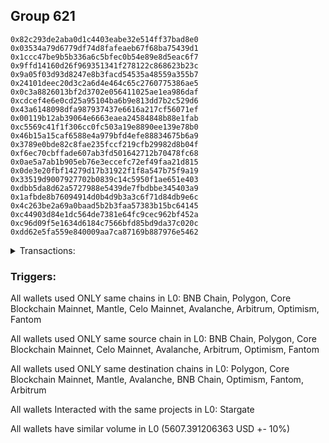 ## Group 621

```0xcdbc561dc91442c1b4e596b60b0a6ef1c764a516
0x82c293de2aba0d1c4403eabe32e514ff37bad8e0
0x03534a79d6779df74d8fafeaeb67f68ba75439d1
0x1ccc47be9b5b336a6c5bfec0b54e89e8d5eac6f7
0x9ffd14160d26f969351341f278122c868623b23c
0x9a05f03d93d8247e8b3facd54535a48559a355b7
0x24101deec20d3c2a6d4e464c65c2760775386ae5
0x0c3a8826013bf2d3702e056411025ae1ea986daf
0xcdcef4e6e0cd25a95104ba6b9e813dd7b2c529d6
0x43a6148098dfa987937437e6616a217cf56071ef
0x00119b12ab39064e6663eaea24584848b88e1fab
0xc5569c41f1f306cc0fc503a19e8890ee139e78b0
0x46b15a15caf6588e4a979bfd4efe88834675b6a9
0x3789e0bde82c8fae235fccf219cfb29982d8b04f
0xf6ec70cbffade607ab3fd501642712b70478fc68
0x0ae5a7ab1b905eb76e3eccefc72ef49faa21d815
0x0de3e20fbf14279d17b31922f1f8a547b75f9a19
0x33519d9007927702b0839c14c5950f1ae651e403
0xdbb5da8d62a5727988e5439de7fbdbbe345403a9
0x1afbde8b76094914d0b4d9b3a3c6f71d84db9e6c
0x4c263be2a69a0baad5b2b3faa57383b15bc64145
0xc44903d84e1dc564de7381e64fc9cec962bf452a
0xc96d09f5e1634d6184c7566bfd85bd9da37c020c
0xdd62e5fa559e840009aa7ca87169b887976e5462
```
<details>
<summary>Transactions:</summary>

Hashes: 

Wallet: 0xcdbc561dc91442c1b4e596b60b0a6ef1c764a516

       Hash: 0xfe5d6577a61bb9c3f5687c2efa0c291c59daa202a2dd9f8272025d986ca614fe
         - source chain: BNB Chain
         - destination chain: Polygon
         - contract: 0xf0295a8cad5f287cc52b6f5994fe4aa6fb6e8d4b
       Hash: 0x35e0d2e89ecd3beea7e85bbf39213852bf75a54593a57f67d717245eb4446b6f
         - source chain: BNB Chain
         - destination chain: Core Blockchain Mainnet
         - contract: 0x3668c325501322ceb5a624e95b9e16a019cdebe8
       Hash: 0x637f11357ade9635c01fc062bc7957100ba589bf3408797ef9bcaa3c1a9c2819
         - source chain: Polygon
         - destination chain: Core Blockchain Mainnet
         - contract: 0xffdf4fe05899c4bdb1676e958fa9f21c19ecb9d5
       Hash: 0x9f1992396942e56a7cb298cf61ccc22e9490fdac6aa37f3179072e88f1b6639f
         - source chain: Core Blockchain Mainnet
         - destination chain: Polygon
         - contract: 0x3701c5897710f16f1f75c6eae258bf11ee189a5d
       Hash: 0xd69b09a286c667e86d9e0fd4d54b384ac8b4352002e8623f28241a68bd8766ce
         - source chain: Polygon
         - destination chain: Mantle
         - contract: 0xffdf4fe05899c4bdb1676e958fa9f21c19ecb9d5
       Hash: 0x2ad80c62e3b7ee334b8efb4a26e555a4bb519a8432bc0697341171e312c6711f
         - source chain: Celo Mainnet
         - destination chain: Polygon
         - contract: 0xe47b0a5f2444f9b360bd18b744b8d511cfbf98c6
       Hash: 0x8203cf86525e1cd047f99dc4a78d86fe1645394a9b23a35643ffcad3948705c0
         - source chain: BNB Chain
         - destination chain: Avalanche
         - project: Stargate
         - contract: 0xb0d502e938ed5f4df2e681fe6e419ff29631d62b
       Hash: 0x924f9173665976baf2fe3be5eea25d75e0840e76035489f026151dcd142f77fd
         - source chain: Avalanche
         - destination chain: BNB Chain
         - project: Stargate
         - contract: 0x2f6f07cdcf3588944bf4c42ac74ff24bf56e7590
       Hash: 0xfdde96482790c3e3ec773dedd557c4693f70ecea27685bf67ddc8d825a04d44b
         - source chain: Arbitrum
         - destination chain: Optimism
         - project: Stargate
         - contract: 0x6694340fc020c5e6b96567843da2df01b2ce1eb6
       Hash: 0xd099e5a2eaa7ce0d6ac7c785ad53dd2234aae02832d9f1e18be661e2303b10da
         - source chain: Optimism
         - destination chain: Fantom
         - project: Stargate
         - contract: 0x296f55f8fb28e498b858d0bcda06d955b2cb3f97
       Hash: 0x106846cd8f367dfa6e6b1b474fce19dec4b6978c7eccddef5a8a2ea73c7a0a71
         - source chain: Fantom
         - destination chain: Arbitrum
         - project: Stargate
         - contract: 0x2f6f07cdcf3588944bf4c42ac74ff24bf56e7590
       Hash: 0x117d7655a54b28a1447cab0bfc2edf12bcddca6c022bf15eea29bb64c5b6ad3f
         - source chain: Arbitrum
         - destination chain: Optimism
         - project: Stargate
         - contract: 0x352d8275aae3e0c2404d9f68f6cee084b5beb3dd
         - value USD: 5607.391206363
Wallet: 0x82c293de2aba0d1c4403eabe32e514ff37bad8e0

       Hash:0xe9f5122f4d7d6169944c67d04ca4c2d12ffc579e4955d9a23fc81ba779865b78
         - source chain: BNB Chain
         - destination chain: Polygon
         - contract: 0xf0295a8cad5f287cc52b6f5994fe4aa6fb6e8d4b
       Hash:0xdf1e0993f32a1daabfa8fe17715bf6d1dd79313ea63f3496b843871b5bb79d35
         - source chain: BNB Chain
         - destination chain: Core Blockchain Mainnet
         - contract: 0x3668c325501322ceb5a624e95b9e16a019cdebe8
       Hash:0xae6cc022984681e5fce6a1bef21a9eccf8a8000dba2ca7e68dce20eba2301c6e
         - source chain: Polygon
         - destination chain: Core Blockchain Mainnet
         - contract: 0xffdf4fe05899c4bdb1676e958fa9f21c19ecb9d5
       Hash:0xcc35d12fb230e40b8bf30bb99314221a42b57bdfd379b171cc3c7c7b3e33d79c
         - source chain: Core Blockchain Mainnet
         - destination chain: Polygon
         - contract: 0x3701c5897710f16f1f75c6eae258bf11ee189a5d
       Hash:0xc9470f128d7712e448e289b28fde9d9e57fb691897d4229159f6f066de21c9ef
         - source chain: Polygon
         - destination chain: Mantle
         - contract: 0xffdf4fe05899c4bdb1676e958fa9f21c19ecb9d5
       Hash:0x5916bd60212f1017e4388207786b83cac0149ca13bf24531ab5aaecab3322eed
         - source chain: Celo Mainnet
         - destination chain: Polygon
         - contract: 0xe47b0a5f2444f9b360bd18b744b8d511cfbf98c6
       Hash:0x8fb78e3a84b3999f7e5c24f61810ce39eeb6b99b1ebd3ab4fccd8b14fc4e2e31
         - source chain: BNB Chain
         - destination chain: Avalanche
         - project: Stargate
         - contract: 0xb0d502e938ed5f4df2e681fe6e419ff29631d62b
       Hash:0xaeb3af2379f25b1b7eb27bd17e6a40b9fa2ae5f77d30dd1a9790363afc9d952d
         - source chain: Avalanche
         - destination chain: BNB Chain
         - project: Stargate
         - contract: 0x2f6f07cdcf3588944bf4c42ac74ff24bf56e7590
       Hash:0x13dea279077c33b6f7a8e19291bb07a21b6d09a37f234cad2f01c7e624871087
         - source chain: Arbitrum
         - destination chain: Optimism
         - project: Stargate
         - contract: 0x6694340fc020c5e6b96567843da2df01b2ce1eb6
       Hash:0x68f9a684b8bfb55d72da68e7d9b1cf463c9c62f64cb99163db23b5bf8b21844d
         - source chain: Optimism
         - destination chain: Fantom
         - project: Stargate
         - contract: 0x296f55f8fb28e498b858d0bcda06d955b2cb3f97
       Hash:0x7bb1c52aad04db65d3c5d6ba1bb7fec2fe37eab807e39742b8e8251df05c8e58
         - source chain: Fantom
         - destination chain: Arbitrum
         - project: Stargate
         - contract: 0x2f6f07cdcf3588944bf4c42ac74ff24bf56e7590
       Hash:0x794549259650b0af65d21b2a5f73c713164f0fff008e7dd1064cfb6f76ca5e6d
         - source chain: Arbitrum
         - destination chain: Optimism
         - project: Stargate
         - contract: 0x352d8275aae3e0c2404d9f68f6cee084b5beb3dd
         - value USD: 5601.633237787
Wallet: 0x03534a79d6779df74d8fafeaeb67f68ba75439d1

       Hash:0x399841ecd3f44a280ae0d075e7d582577b819de760485c605f639be41208a162
         - source chain: BNB Chain
         - destination chain: Polygon
         - contract: 0xf0295a8cad5f287cc52b6f5994fe4aa6fb6e8d4b
       Hash:0x452b96cf9a0b91ffb5b8630895b69c1e8078118de6cb0ce40202c4856347f12b
         - source chain: BNB Chain
         - destination chain: Core Blockchain Mainnet
         - contract: 0x3668c325501322ceb5a624e95b9e16a019cdebe8
       Hash:0x0da00836cd7216728ba80cbd78cf5c196ac92b664dbf98b33e3ded915deab685
         - source chain: Polygon
         - destination chain: Core Blockchain Mainnet
         - contract: 0xffdf4fe05899c4bdb1676e958fa9f21c19ecb9d5
       Hash:0x51bb4cd34ba4ff152d3ae1b26bcf0820a5add2045694dd088a6f587f79c27e27
         - source chain: Core Blockchain Mainnet
         - destination chain: Polygon
         - contract: 0x3701c5897710f16f1f75c6eae258bf11ee189a5d
       Hash:0xa93c7854bf5e73a0681ee576ded834d188d1c5261f2a88f5d8dddeb03de33297
         - source chain: Polygon
         - destination chain: Mantle
         - contract: 0xffdf4fe05899c4bdb1676e958fa9f21c19ecb9d5
       Hash:0x5d3c85d67a1469aa99e18f49d80412fcb4d65e19527c5341bb2978010ed344b4
         - source chain: Celo Mainnet
         - destination chain: Polygon
         - contract: 0xe47b0a5f2444f9b360bd18b744b8d511cfbf98c6
       Hash:0x2a3eadf64b437520f43cde07a74f2098286c400ed0230a5c1bb356972131c1a6
         - source chain: BNB Chain
         - destination chain: Avalanche
         - project: Stargate
         - contract: 0xb0d502e938ed5f4df2e681fe6e419ff29631d62b
       Hash:0xfb17c397943d10acab8e99fac1b72b58e44c68ae182124889b9d30fbd4159b38
         - source chain: Avalanche
         - destination chain: BNB Chain
         - project: Stargate
         - contract: 0x2f6f07cdcf3588944bf4c42ac74ff24bf56e7590
       Hash:0xf86d2416a89b7aefab2582e17ed31b7d74946a1e5373c94c5089b3b1c66b9799
         - source chain: Arbitrum
         - destination chain: Optimism
         - project: Stargate
         - contract: 0x6694340fc020c5e6b96567843da2df01b2ce1eb6
       Hash:0xdbbe12e5c08462ecaee55d88ed28e7cdbcbe0c9ffac86f33ea6e4f7004fe7c5b
         - source chain: Optimism
         - destination chain: Fantom
         - project: Stargate
         - contract: 0x296f55f8fb28e498b858d0bcda06d955b2cb3f97
       Hash:0xdf4c20e0cbf6011e9abf2dec523054798b0f66e08cc6a89b436eab10243bbfaa
         - source chain: Fantom
         - destination chain: Arbitrum
         - project: Stargate
         - contract: 0x2f6f07cdcf3588944bf4c42ac74ff24bf56e7590
       Hash:0xf26e76bce2c819a7e4333c3fe175e57314ef6796fb49e7fa853f96842a446df9
         - source chain: Optimism
         - destination chain: Arbitrum
         - project: Stargate
         - contract: 0x701a95707a0290ac8b90b3719e8ee5b210360883
         - value USD: 5558.419913011
Wallet: 0x1ccc47be9b5b336a6c5bfec0b54e89e8d5eac6f7

       Hash:0x8f7ecaddbcd99b79b6224f9146f81433b73b81698d69f24ef57a9b1b1c006817
         - source chain: BNB Chain
         - destination chain: Polygon
         - contract: 0xf0295a8cad5f287cc52b6f5994fe4aa6fb6e8d4b
       Hash:0xdc9200f8ad8d6324f0d63ddfa8e22246fabe6aa71a1b24a2950558e1df79d09b
         - source chain: BNB Chain
         - destination chain: Core Blockchain Mainnet
         - contract: 0x3668c325501322ceb5a624e95b9e16a019cdebe8
       Hash:0xb6ff1dd9ea7189908fee4aba84fa9ff44eaf13d2c3796197a8627a6734d88e2e
         - source chain: Polygon
         - destination chain: Core Blockchain Mainnet
         - contract: 0xffdf4fe05899c4bdb1676e958fa9f21c19ecb9d5
       Hash:0x89e481b73d82d03f6acfd366dc3a2c527ea3e56243fcd623ed183398948021c2
         - source chain: Core Blockchain Mainnet
         - destination chain: Polygon
         - contract: 0x3701c5897710f16f1f75c6eae258bf11ee189a5d
       Hash:0x9c9640ef49c54b59e956c8c412a40e1998ae018e8134217e7ff6857ee8b58db7
         - source chain: Polygon
         - destination chain: Mantle
         - contract: 0xffdf4fe05899c4bdb1676e958fa9f21c19ecb9d5
       Hash:0x23cda5ce493ee350131e597ecab238d871de95381b678e0fcc4bf136419f5055
         - source chain: Celo Mainnet
         - destination chain: Polygon
         - contract: 0xe47b0a5f2444f9b360bd18b744b8d511cfbf98c6
       Hash:0xa61b71ded1defb1d52adf8d1378068a016eb0df01a0c01c32968f1f25a9c3d59
         - source chain: BNB Chain
         - destination chain: Avalanche
         - project: Stargate
         - contract: 0xb0d502e938ed5f4df2e681fe6e419ff29631d62b
       Hash:0xa45f16e5760e521fd82ef91f95b71eb54a46588328d352f754f8356f1d63a410
         - source chain: Avalanche
         - destination chain: BNB Chain
         - project: Stargate
         - contract: 0x2f6f07cdcf3588944bf4c42ac74ff24bf56e7590
       Hash:0x6e6a5b89e503d1e9aaec6b082d0203f7b7140860ce1d3267dc51501ce09a271b
         - source chain: Arbitrum
         - destination chain: Optimism
         - project: Stargate
         - contract: 0x6694340fc020c5e6b96567843da2df01b2ce1eb6
       Hash:0xdcb42fcd898ce38487f671ffbd04d46d5900afbc7e1024de6c64b038900d3981
         - source chain: Optimism
         - destination chain: Fantom
         - project: Stargate
         - contract: 0x296f55f8fb28e498b858d0bcda06d955b2cb3f97
       Hash:0xbe6fb27d0bfbde337e0e9ee7a088f62f421a718f2ee283cdfb0b3d51085d911f
         - source chain: Fantom
         - destination chain: Arbitrum
         - project: Stargate
         - contract: 0x2f6f07cdcf3588944bf4c42ac74ff24bf56e7590
       Hash:0x552e663f98a5c3054b6f1ccb1a5616218f1f23879e7352c4858a5be1bc3aeff6
         - source chain: Arbitrum
         - destination chain: Optimism
         - project: Stargate
         - contract: 0x352d8275aae3e0c2404d9f68f6cee084b5beb3dd
         - value USD: 5494.984057253
Wallet: 0x9ffd14160d26f969351341f278122c868623b23c

       Hash:0x3b7089cddfd0920abdd2ea22ec2025066aad5595d2452d555b8a1ca114a415d7
         - source chain: BNB Chain
         - destination chain: Polygon
         - contract: 0xf0295a8cad5f287cc52b6f5994fe4aa6fb6e8d4b
       Hash:0x9283f7428b2c3fce7ece4d7e8889dd07c8df8b5cfcbb4b81f48ce72a1d19dc59
         - source chain: BNB Chain
         - destination chain: Core Blockchain Mainnet
         - contract: 0x3668c325501322ceb5a624e95b9e16a019cdebe8
       Hash:0x530dc7638bd842ee66a758266e5821126be2216904baf7e68a4fa4434493a946
         - source chain: Polygon
         - destination chain: Core Blockchain Mainnet
         - contract: 0xffdf4fe05899c4bdb1676e958fa9f21c19ecb9d5
       Hash:0x1dbf0168a0967f0f83c36f0d5384a4c061eb11d426f53b32b8d909e81ff612ed
         - source chain: Core Blockchain Mainnet
         - destination chain: Polygon
         - contract: 0x3701c5897710f16f1f75c6eae258bf11ee189a5d
       Hash:0x0f7191d99d8f7488cedd58bde3a1a20d976bd080b1a540e2919e5d8fce28bb7e
         - source chain: Polygon
         - destination chain: Mantle
         - contract: 0xffdf4fe05899c4bdb1676e958fa9f21c19ecb9d5
       Hash:0x76e511560f0ffe14a1830bf7c6e57ef7d5080c8ba04a1d788142b12f594cc15c
         - source chain: Celo Mainnet
         - destination chain: Polygon
         - contract: 0xe47b0a5f2444f9b360bd18b744b8d511cfbf98c6
       Hash:0xcaa96a6fff3db74a30684fd844f4ecb91d3749437d0fde241af583a5ab0ccfae
         - source chain: BNB Chain
         - destination chain: Avalanche
         - project: Stargate
         - contract: 0xb0d502e938ed5f4df2e681fe6e419ff29631d62b
       Hash:0xba759da61be06d989f926ade03b9a9b375191cc0663a17136661310d4d3b8cce
         - source chain: Avalanche
         - destination chain: BNB Chain
         - project: Stargate
         - contract: 0x2f6f07cdcf3588944bf4c42ac74ff24bf56e7590
       Hash:0x1cbb7975a2152ad5f7438efe8f0ae6a0fa2b7e66d3b2dd2d7151292afdbf64e2
         - source chain: Arbitrum
         - destination chain: Optimism
         - project: Stargate
         - contract: 0x6694340fc020c5e6b96567843da2df01b2ce1eb6
       Hash:0x943a773f1ac11b92bd80edebcc7907d53ce5faf1d446a096d575767f1f3457f6
         - source chain: Optimism
         - destination chain: Fantom
         - project: Stargate
         - contract: 0x296f55f8fb28e498b858d0bcda06d955b2cb3f97
       Hash:0xcc44d77438c64594684e1f1727d60171c2a4f400794a40a55040e25b5bb1f661
         - source chain: Fantom
         - destination chain: Arbitrum
         - project: Stargate
         - contract: 0x2f6f07cdcf3588944bf4c42ac74ff24bf56e7590
       Hash:0x1c3f23e03df46396d5184647ab1ca28ca7a3c4aba7ce67f284702060fc00ff61
         - source chain: Arbitrum
         - destination chain: Optimism
         - project: Stargate
         - contract: 0x352d8275aae3e0c2404d9f68f6cee084b5beb3dd
         - value USD: 5500.7351175
Wallet: 0x9a05f03d93d8247e8b3facd54535a48559a355b7

       Hash:0xc9b20f00765abda82f30e0c4d05739d0093485f2bea0af7aa495543e9fef30c7
         - source chain: BNB Chain
         - destination chain: Polygon
         - contract: 0xf0295a8cad5f287cc52b6f5994fe4aa6fb6e8d4b
       Hash:0x9b0d08cc2e8c6f86b88dbbcb3e8cf776eeb43b4c825632da3d79e3c7bd01878e
         - source chain: BNB Chain
         - destination chain: Core Blockchain Mainnet
         - contract: 0x3668c325501322ceb5a624e95b9e16a019cdebe8
       Hash:0x04c2da183812de31807ee6fb5a54cfe8db1c12a62dc0d2ca5e68bfc26339d442
         - source chain: Polygon
         - destination chain: Core Blockchain Mainnet
         - contract: 0xffdf4fe05899c4bdb1676e958fa9f21c19ecb9d5
       Hash:0xa6a9331c7f95934f2dbd983a486c0529254668a6ace52cf78769b5c0c9b8ccaf
         - source chain: Core Blockchain Mainnet
         - destination chain: Polygon
         - contract: 0x3701c5897710f16f1f75c6eae258bf11ee189a5d
       Hash:0xf05deaffbb9edbd6f4d55b6f5e3e843a1cd73582e39b5d566234eef83f1d16c0
         - source chain: Polygon
         - destination chain: Mantle
         - contract: 0xffdf4fe05899c4bdb1676e958fa9f21c19ecb9d5
       Hash:0x8dc0b7887ad9d8402607809dea56066f2b6b6e38ff811e6ba017acd090fe305b
         - source chain: Celo Mainnet
         - destination chain: Polygon
         - contract: 0xe47b0a5f2444f9b360bd18b744b8d511cfbf98c6
       Hash:0xb4e25ab65988bc9e9ccb5d2e8dd60bbe21660e264edac017aec2f25939b2a7cb
         - source chain: BNB Chain
         - destination chain: Avalanche
         - project: Stargate
         - contract: 0xb0d502e938ed5f4df2e681fe6e419ff29631d62b
       Hash:0xd8e674cd4db97dea9c53867392cc6e209d4387118ed6bb1d629b19c9268e9a51
         - source chain: Avalanche
         - destination chain: BNB Chain
         - project: Stargate
         - contract: 0x2f6f07cdcf3588944bf4c42ac74ff24bf56e7590
       Hash:0x472511bcf0aa8f57ded9cd926c8bbbbbbe69c50b63e045cef1c81d0a00688390
         - source chain: Arbitrum
         - destination chain: Optimism
         - project: Stargate
         - contract: 0x6694340fc020c5e6b96567843da2df01b2ce1eb6
       Hash:0x806bf6bf2b15b469d39664d90db9fbd3f6c03d11d9dc3c97465c2ebfa4584afb
         - source chain: Optimism
         - destination chain: Fantom
         - project: Stargate
         - contract: 0x296f55f8fb28e498b858d0bcda06d955b2cb3f97
       Hash:0xed4866c6fcf994014c97f7c5d75265e981e0734463f7e917b11ee1abbac9d7c5
         - source chain: Fantom
         - destination chain: Arbitrum
         - project: Stargate
         - contract: 0x2f6f07cdcf3588944bf4c42ac74ff24bf56e7590
       Hash:0xe3d5c3b1ccf6d5b87c2f66ec7a1b4617145aeb9943a9c863548bdb3b64d852d6
         - source chain: Optimism
         - destination chain: Arbitrum
         - project: Stargate
         - contract: 0x701a95707a0290ac8b90b3719e8ee5b210360883
         - value USD: 5451.715495767
Wallet: 0x24101deec20d3c2a6d4e464c65c2760775386ae5

       Hash:0x092fa943bf234f967a0b8552e651a79d8eb89a7edeb08456bf6ecca08de116fc
         - source chain: BNB Chain
         - destination chain: Polygon
         - contract: 0xf0295a8cad5f287cc52b6f5994fe4aa6fb6e8d4b
       Hash:0x72dce4be3ae2d58c750d43ae17c387472296a31b6925f1d17468c5b56835012f
         - source chain: BNB Chain
         - destination chain: Core Blockchain Mainnet
         - contract: 0x3668c325501322ceb5a624e95b9e16a019cdebe8
       Hash:0xce3be7fbec9c94c33b77b255cb7223e73ab04edbd42abb9f8a45b0b15df89a87
         - source chain: Polygon
         - destination chain: Core Blockchain Mainnet
         - contract: 0xffdf4fe05899c4bdb1676e958fa9f21c19ecb9d5
       Hash:0x9040d21203198febb5cf39dd4885b777df8c1a75bec208347d08ebcabd10911f
         - source chain: Core Blockchain Mainnet
         - destination chain: Polygon
         - contract: 0x3701c5897710f16f1f75c6eae258bf11ee189a5d
       Hash:0x07dbe711c10448d5240328c1e80fb4855036f021788e8c6df8ae8fe5311ba19f
         - source chain: Polygon
         - destination chain: Mantle
         - contract: 0xffdf4fe05899c4bdb1676e958fa9f21c19ecb9d5
       Hash:0xc57c86ca92bec3b0fbff023f583de273c29e2cfe5363740ab926b0c5cfa4b0db
         - source chain: Celo Mainnet
         - destination chain: Polygon
         - contract: 0xe47b0a5f2444f9b360bd18b744b8d511cfbf98c6
       Hash:0x1c28589a5b85324308d8c7b2d7d539b45293ce2fb5d71d123d82cdc9ffa2c305
         - source chain: BNB Chain
         - destination chain: Avalanche
         - project: Stargate
         - contract: 0xb0d502e938ed5f4df2e681fe6e419ff29631d62b
       Hash:0x986a5d2275ffe701942ef313fc759c10a52adeb787912c8001a052dba28199a4
         - source chain: Avalanche
         - destination chain: BNB Chain
         - project: Stargate
         - contract: 0x2f6f07cdcf3588944bf4c42ac74ff24bf56e7590
       Hash:0xaeb5e0810cb2999d78e8315bb9480233c0ef038b1f854f054e1342b27b0c8fca
         - source chain: Arbitrum
         - destination chain: Optimism
         - project: Stargate
         - contract: 0x6694340fc020c5e6b96567843da2df01b2ce1eb6
       Hash:0xdc1f1d84b49995fad21c619a35c8035342858fa3d4cf63d92cc4bc0859ce49e4
         - source chain: Optimism
         - destination chain: Fantom
         - project: Stargate
         - contract: 0x296f55f8fb28e498b858d0bcda06d955b2cb3f97
       Hash:0x45301f76fa947a10a12c8a54f17b651436704c0ee95fa1310b8e904facf7ed8b
         - source chain: Fantom
         - destination chain: Arbitrum
         - project: Stargate
         - contract: 0x2f6f07cdcf3588944bf4c42ac74ff24bf56e7590
       Hash:0xba3e3742996c007a24eb88fb185d42c51512f48b758ef6b84004137ca77abfea
         - source chain: Optimism
         - destination chain: Arbitrum
         - project: Stargate
         - contract: 0x701a95707a0290ac8b90b3719e8ee5b210360883
         - value USD: 5447.538328018
Wallet: 0x0c3a8826013bf2d3702e056411025ae1ea986daf

       Hash:0x9bb44f920259f012bc1be00672268668d7a7e8d686679c218e02cabbcd27df1d
         - source chain: BNB Chain
         - destination chain: Polygon
         - contract: 0xf0295a8cad5f287cc52b6f5994fe4aa6fb6e8d4b
       Hash:0x2746002c3cf54589055c9369ded4260bfebda40850a87c68d248748250099097
         - source chain: BNB Chain
         - destination chain: Core Blockchain Mainnet
         - contract: 0x3668c325501322ceb5a624e95b9e16a019cdebe8
       Hash:0x2f560d0836c9a194e66c57c67dd026d05c109aca9852408c2430db51bad2a396
         - source chain: Polygon
         - destination chain: Core Blockchain Mainnet
         - contract: 0xffdf4fe05899c4bdb1676e958fa9f21c19ecb9d5
       Hash:0xeb0aeb705f1c030a905f5c1e2550803fd7aa63b3f24bd3be980f1ac1d13e1e9b
         - source chain: Core Blockchain Mainnet
         - destination chain: Polygon
         - contract: 0x3701c5897710f16f1f75c6eae258bf11ee189a5d
       Hash:0x16f3745b7c7fbf64ba9a9b99bc6b0cf2ac0b51c643fe319d28ed92e8d0934daa
         - source chain: Polygon
         - destination chain: Mantle
         - contract: 0xffdf4fe05899c4bdb1676e958fa9f21c19ecb9d5
       Hash:0xe692c9ae6f62901a7df130f1d12f182487256869603e1072b396c408e8dbf5a0
         - source chain: Celo Mainnet
         - destination chain: Polygon
         - contract: 0xe47b0a5f2444f9b360bd18b744b8d511cfbf98c6
       Hash:0xea552e32aa5c10314c48d6ad63302df62f9c228086b4b71aedbf46876c47ac5e
         - source chain: BNB Chain
         - destination chain: Avalanche
         - project: Stargate
         - contract: 0xb0d502e938ed5f4df2e681fe6e419ff29631d62b
       Hash:0x3266097ec0bf64888d418ac231ef711027230b46be01c88d033968b541e07e9d
         - source chain: Avalanche
         - destination chain: BNB Chain
         - project: Stargate
         - contract: 0x2f6f07cdcf3588944bf4c42ac74ff24bf56e7590
       Hash:0x38e9422e245a52dac9f0feee204d277a2f3af797b84681cabec956b0382dd0e1
         - source chain: Arbitrum
         - destination chain: Optimism
         - project: Stargate
         - contract: 0x6694340fc020c5e6b96567843da2df01b2ce1eb6
       Hash:0xf8a925ac67796cac516c93a801794333213f0a4aefa6679d59cd0b3124d28ad2
         - source chain: Optimism
         - destination chain: Fantom
         - project: Stargate
         - contract: 0x296f55f8fb28e498b858d0bcda06d955b2cb3f97
       Hash:0xe0821d55cf373b3d1257dc7103ace9be17db45fc711fdd3094d0e9de45c0a184
         - source chain: Fantom
         - destination chain: Arbitrum
         - project: Stargate
         - contract: 0x2f6f07cdcf3588944bf4c42ac74ff24bf56e7590
       Hash:0x864d10c7d79ac81a0a282a8784117a2152f2c47d2a6e969482dfff8629b7c6bc
         - source chain: Optimism
         - destination chain: Arbitrum
         - project: Stargate
         - contract: 0x701a95707a0290ac8b90b3719e8ee5b210360883
         - value USD: 5453.292096253
Wallet: 0xcdcef4e6e0cd25a95104ba6b9e813dd7b2c529d6

       Hash:0x6ad9fd006e84e15345df616280eea8e159bbabb82beb49f112624bf2649c01f5
         - source chain: BNB Chain
         - destination chain: Polygon
         - contract: 0xf0295a8cad5f287cc52b6f5994fe4aa6fb6e8d4b
       Hash:0xf39e45f5e872138ba43415dd529d8f62ea3523db37e2a72b68d285502d0c4eda
         - source chain: BNB Chain
         - destination chain: Core Blockchain Mainnet
         - contract: 0x3668c325501322ceb5a624e95b9e16a019cdebe8
       Hash:0x3dfcf495c70dfcae496852dd22acdd609f0c317e5758a84c176a4e905cec5ffa
         - source chain: Polygon
         - destination chain: Core Blockchain Mainnet
         - contract: 0xffdf4fe05899c4bdb1676e958fa9f21c19ecb9d5
       Hash:0xcd1af281f4a36414b980e772870084e9c730221c36a5186b89386677c2c6d571
         - source chain: Core Blockchain Mainnet
         - destination chain: Polygon
         - contract: 0x3701c5897710f16f1f75c6eae258bf11ee189a5d
       Hash:0xf30b81b6ef306aaba4af8787e3d553a97bb1fc2a751e57b90a51e399b01d6e7b
         - source chain: Polygon
         - destination chain: Mantle
         - contract: 0xffdf4fe05899c4bdb1676e958fa9f21c19ecb9d5
       Hash:0xc67f74d6f262424cc81706ad3aefe1f82563a4848e972667ef316e7cf9b61a98
         - source chain: Celo Mainnet
         - destination chain: Polygon
         - contract: 0xe47b0a5f2444f9b360bd18b744b8d511cfbf98c6
       Hash:0xcf68f23e5fac6190119128fb4eb78f75b09db00765fcd8e68f685908f65af877
         - source chain: BNB Chain
         - destination chain: Avalanche
         - project: Stargate
         - contract: 0xb0d502e938ed5f4df2e681fe6e419ff29631d62b
       Hash:0xf394e82afb03d8623dd2a95f66845e1d83f2c89209183f885f964809f4557288
         - source chain: Avalanche
         - destination chain: BNB Chain
         - project: Stargate
         - contract: 0x2f6f07cdcf3588944bf4c42ac74ff24bf56e7590
       Hash:0x29260a543355405534cbe29360d507f76862f6cb510c88eef3fb4d9abbac8306
         - source chain: Arbitrum
         - destination chain: Optimism
         - project: Stargate
         - contract: 0x6694340fc020c5e6b96567843da2df01b2ce1eb6
       Hash:0xef0802cb1b15779287dba5e4ad913ea75eb053d10e0e0eab3759d1e3a12df966
         - source chain: Optimism
         - destination chain: Fantom
         - project: Stargate
         - contract: 0x296f55f8fb28e498b858d0bcda06d955b2cb3f97
       Hash:0x55db7f26b00beaa2fce61759ee60ed2433372526a30bcdeb6dcf03d33d0b11e4
         - source chain: Fantom
         - destination chain: Arbitrum
         - project: Stargate
         - contract: 0x2f6f07cdcf3588944bf4c42ac74ff24bf56e7590
       Hash:0x2e07939bb98eb2ce21341f874d4dfea74f415a5f3b85d76eb63a79ef7b396fe8
         - source chain: Arbitrum
         - destination chain: Optimism
         - project: Stargate
         - contract: 0x352d8275aae3e0c2404d9f68f6cee084b5beb3dd
         - value USD: 5392.633009488
Wallet: 0x43a6148098dfa987937437e6616a217cf56071ef

       Hash:0xec50a4d84dfdd09045f68b40795d1d8767a1a1d251f73a36295c3fe2d9d66018
         - source chain: BNB Chain
         - destination chain: Polygon
         - contract: 0xf0295a8cad5f287cc52b6f5994fe4aa6fb6e8d4b
       Hash:0x6d97d53672c193e5026f9cfb5bf7c918cc8253f7e28909b447b6e47e47622e7a
         - source chain: BNB Chain
         - destination chain: Core Blockchain Mainnet
         - contract: 0x3668c325501322ceb5a624e95b9e16a019cdebe8
       Hash:0x2831acfc814f9eb11344d51dfce2c78ab00d120d3de955ffc9c01857acf82738
         - source chain: Polygon
         - destination chain: Core Blockchain Mainnet
         - contract: 0xffdf4fe05899c4bdb1676e958fa9f21c19ecb9d5
       Hash:0x64142dcc54037821dc4e6ecfeb1c6c9972467dcb21c27406ebcc77b42a076350
         - source chain: Core Blockchain Mainnet
         - destination chain: Polygon
         - contract: 0x3701c5897710f16f1f75c6eae258bf11ee189a5d
       Hash:0x6aaad177764a3a0a178050dfc795b5922697f74d49f039fb1e4a06e0525fa21c
         - source chain: Polygon
         - destination chain: Mantle
         - contract: 0xffdf4fe05899c4bdb1676e958fa9f21c19ecb9d5
       Hash:0x9a17b6b85a2a99b8d0c929aa96e6c08b3b811a0e3564b649ecd07d5d037dcff8
         - source chain: Celo Mainnet
         - destination chain: Polygon
         - contract: 0xe47b0a5f2444f9b360bd18b744b8d511cfbf98c6
       Hash:0x8214236d3b2187099dc5db53950968c7bb1361c6a8019f30c7442a8f59d944cd
         - source chain: BNB Chain
         - destination chain: Avalanche
         - project: Stargate
         - contract: 0xb0d502e938ed5f4df2e681fe6e419ff29631d62b
       Hash:0x9f877684b7cac800e4c93f133628165e8733ccb198b6988a787169a7282401d8
         - source chain: Avalanche
         - destination chain: BNB Chain
         - project: Stargate
         - contract: 0x2f6f07cdcf3588944bf4c42ac74ff24bf56e7590
       Hash:0x1d7165b19a0a34ed4b49fdc903324f0e014a105d8dfc3cd61bb87d13223ce53d
         - source chain: Arbitrum
         - destination chain: Optimism
         - project: Stargate
         - contract: 0x6694340fc020c5e6b96567843da2df01b2ce1eb6
       Hash:0xa0a0807cf0d104eb62d9340f19a08f7ee2188dacb7ece59c0062210430b33d69
         - source chain: Optimism
         - destination chain: Fantom
         - project: Stargate
         - contract: 0x296f55f8fb28e498b858d0bcda06d955b2cb3f97
       Hash:0xc6f01f3107967ccd019ce76aafb291d0b91422133633d107976d256dce5caafd
         - source chain: Fantom
         - destination chain: Arbitrum
         - project: Stargate
         - contract: 0x2f6f07cdcf3588944bf4c42ac74ff24bf56e7590
       Hash:0xcb15a689c6c76147b30d3ae4dfc7de6bbb6529e82d438e843044f1829cc62bb1
         - source chain: Arbitrum
         - destination chain: Optimism
         - project: Stargate
         - contract: 0x352d8275aae3e0c2404d9f68f6cee084b5beb3dd
         - value USD: 5388.462816329
Wallet: 0x00119b12ab39064e6663eaea24584848b88e1fab

       Hash:0x556cd79204b212461e8745f74ddbb3d19eaf69e7e180712784dba51a09ba9e34
         - source chain: BNB Chain
         - destination chain: Polygon
         - contract: 0xf0295a8cad5f287cc52b6f5994fe4aa6fb6e8d4b
       Hash:0x47a943078346bc3b9afe4e47d9f8c22cfc72e4cecfd478ce4b106813f299ebaf
         - source chain: BNB Chain
         - destination chain: Core Blockchain Mainnet
         - contract: 0x3668c325501322ceb5a624e95b9e16a019cdebe8
       Hash:0x45abe4b6597c5b6986d728a14fdbd5e3aef2cb374b6707000d5c2b55ef992f6d
         - source chain: Polygon
         - destination chain: Core Blockchain Mainnet
         - contract: 0xffdf4fe05899c4bdb1676e958fa9f21c19ecb9d5
       Hash:0xf8d10bd8ac4ce9612156a98d73af0ae3fbe814ba37c1d66927f87dcd6d961940
         - source chain: Core Blockchain Mainnet
         - destination chain: Polygon
         - contract: 0x3701c5897710f16f1f75c6eae258bf11ee189a5d
       Hash:0x521bfb1e507395984c313eb96d2eb8dcfb3448668e667c2b46187f5cab723a70
         - source chain: Polygon
         - destination chain: Mantle
         - contract: 0xffdf4fe05899c4bdb1676e958fa9f21c19ecb9d5
       Hash:0xd6047bf38ca5a8c12baa069f48eb1591ed9ffc6ec948ea16b692229820d03760
         - source chain: Celo Mainnet
         - destination chain: Polygon
         - contract: 0xe47b0a5f2444f9b360bd18b744b8d511cfbf98c6
       Hash:0x149512a3fe9841176cd5edd3e7ade0b85229bdcd610fb61bb20f431c49622b80
         - source chain: BNB Chain
         - destination chain: Avalanche
         - project: Stargate
         - contract: 0xb0d502e938ed5f4df2e681fe6e419ff29631d62b
       Hash:0xab2daa1b83a088cc602bae5a153cfd05581f518312b7b0f43e8f327d3b3fd92c
         - source chain: Avalanche
         - destination chain: BNB Chain
         - project: Stargate
         - contract: 0x2f6f07cdcf3588944bf4c42ac74ff24bf56e7590
       Hash:0x961cfc911500429c8848206c48d08157901dbc5759e96c9723948bfd41e74401
         - source chain: Arbitrum
         - destination chain: Optimism
         - project: Stargate
         - contract: 0x6694340fc020c5e6b96567843da2df01b2ce1eb6
       Hash:0xb22d66a46bd3c3cdc396ebcd7390f6ff09ea15f56796a427d8df8e002902f755
         - source chain: Optimism
         - destination chain: Fantom
         - project: Stargate
         - contract: 0x296f55f8fb28e498b858d0bcda06d955b2cb3f97
       Hash:0xbe03fc52ca72340905db9cfad086b048c8b81809e1cb8a230f36a46faa9f39c1
         - source chain: Fantom
         - destination chain: Arbitrum
         - project: Stargate
         - contract: 0x2f6f07cdcf3588944bf4c42ac74ff24bf56e7590
       Hash:0xae1ad40a204286535f1c02e941896b381aa1d8e6e9ae414b1070849f7f674589
         - source chain: Optimism
         - destination chain: Arbitrum
         - project: Stargate
         - contract: 0x701a95707a0290ac8b90b3719e8ee5b210360883
         - value USD: 5345.139086135
Wallet: 0xc5569c41f1f306cc0fc503a19e8890ee139e78b0

       Hash:0x3d2ca04bd10c859f71d04e46a353d06244b87191878cf120a1cdc5c571734a03
         - source chain: BNB Chain
         - destination chain: Polygon
         - contract: 0xf0295a8cad5f287cc52b6f5994fe4aa6fb6e8d4b
       Hash:0xc65493afd111464bae91db6b57f406d7c4496574dca162ca1327f35c4eea89f9
         - source chain: BNB Chain
         - destination chain: Core Blockchain Mainnet
         - contract: 0x3668c325501322ceb5a624e95b9e16a019cdebe8
       Hash:0xf3d44e21a00071bd3c48ddff664a0fe4e564e430641bf454cf23717b01eada7d
         - source chain: Polygon
         - destination chain: Core Blockchain Mainnet
         - contract: 0xffdf4fe05899c4bdb1676e958fa9f21c19ecb9d5
       Hash:0x9b7d130c4e8bc45efc2d402a42255087d65915af62fdb298948c5560e54d4127
         - source chain: Core Blockchain Mainnet
         - destination chain: Polygon
         - contract: 0x3701c5897710f16f1f75c6eae258bf11ee189a5d
       Hash:0x6740eb8bef1e02b360ada98b4fe477c0807c6b1e086f693cefc20667bdec205f
         - source chain: Polygon
         - destination chain: Mantle
         - contract: 0xffdf4fe05899c4bdb1676e958fa9f21c19ecb9d5
       Hash:0x6a8da0ee69f886422fac7fdf5966c12128e16d4af57a7ad4d9a8c0e234621e83
         - source chain: Celo Mainnet
         - destination chain: Polygon
         - contract: 0xe47b0a5f2444f9b360bd18b744b8d511cfbf98c6
       Hash:0xece3f0e521c16534c1dc05f9d64e86936774501766c1bbb5b958ac56ba42a4af
         - source chain: BNB Chain
         - destination chain: Avalanche
         - project: Stargate
         - contract: 0xb0d502e938ed5f4df2e681fe6e419ff29631d62b
       Hash:0x4c1e3d83b74d045812a193f1743a48ca8e6841f41549017c666da41c0117fdd9
         - source chain: Avalanche
         - destination chain: BNB Chain
         - project: Stargate
         - contract: 0x2f6f07cdcf3588944bf4c42ac74ff24bf56e7590
       Hash:0x54cb9fe0b823dd674904698c0613d9993b1b82c6622c929c6417bb7cb669f6ee
         - source chain: Arbitrum
         - destination chain: Optimism
         - project: Stargate
         - contract: 0x6694340fc020c5e6b96567843da2df01b2ce1eb6
       Hash:0x10d49aae146c26a2b9b3202047f48c9913dd06165a918a258c5f0db35186a1a8
         - source chain: Optimism
         - destination chain: Fantom
         - project: Stargate
         - contract: 0x296f55f8fb28e498b858d0bcda06d955b2cb3f97
       Hash:0x4fe87d0618370ecf44776c349e449e0b1ffee8062ab2d2291839579e06140776
         - source chain: Fantom
         - destination chain: Arbitrum
         - project: Stargate
         - contract: 0x2f6f07cdcf3588944bf4c42ac74ff24bf56e7590
       Hash:0xb5e414137f698adb707be14b6f2aba3641bd1783d8aa3af601cfda99096221ce
         - source chain: Arbitrum
         - destination chain: Optimism
         - project: Stargate
         - contract: 0x352d8275aae3e0c2404d9f68f6cee084b5beb3dd
         - value USD: 5394.206978249
Wallet: 0x46b15a15caf6588e4a979bfd4efe88834675b6a9

       Hash:0x7fa04053dfe45a67d67b3374689d8af279945fe5e151f4ae4eb1d31a5b072147
         - source chain: BNB Chain
         - destination chain: Polygon
         - contract: 0xf0295a8cad5f287cc52b6f5994fe4aa6fb6e8d4b
       Hash:0x2e3c38e6bb41a0769641b6f5074b7ac8e29288a400d5fa7c88f36cefc467a834
         - source chain: BNB Chain
         - destination chain: Core Blockchain Mainnet
         - contract: 0x3668c325501322ceb5a624e95b9e16a019cdebe8
       Hash:0x9f6f5987a1b6223c0187c76c7f85abe2db930797e8f373d5ce7dc6fc8fe605db
         - source chain: Polygon
         - destination chain: Core Blockchain Mainnet
         - contract: 0xffdf4fe05899c4bdb1676e958fa9f21c19ecb9d5
       Hash:0x7d3bda40d974e715071a93821be1877bc20dac5a55248c9ecbcabe5b468add67
         - source chain: Core Blockchain Mainnet
         - destination chain: Polygon
         - contract: 0x3701c5897710f16f1f75c6eae258bf11ee189a5d
       Hash:0xb8a348dab814b6182f3c0ba7c5762582a6fa680964a3dd75b759160ffae735f8
         - source chain: Polygon
         - destination chain: Mantle
         - contract: 0xffdf4fe05899c4bdb1676e958fa9f21c19ecb9d5
       Hash:0x359011fe841c7c8e4e9fb1892832e2fad42164e7b7b581c4e4a7861ad58e4622
         - source chain: Celo Mainnet
         - destination chain: Polygon
         - contract: 0xe47b0a5f2444f9b360bd18b744b8d511cfbf98c6
       Hash:0xc8038ca55e7920b38da0176e7364045d47579f11af0fb2d453eb29ee5270a654
         - source chain: BNB Chain
         - destination chain: Avalanche
         - project: Stargate
         - contract: 0xb0d502e938ed5f4df2e681fe6e419ff29631d62b
       Hash:0x093b3aeca5c7dba42e6ade781fd34cb4c92981f50c8eb0be921fe67ab1dc2d66
         - source chain: Avalanche
         - destination chain: BNB Chain
         - project: Stargate
         - contract: 0x2f6f07cdcf3588944bf4c42ac74ff24bf56e7590
       Hash:0xa728818ff3e5eb12d8b0ef890ef47f36a0933ce1992b723fa8e4acbbb851654f
         - source chain: Arbitrum
         - destination chain: Optimism
         - project: Stargate
         - contract: 0x6694340fc020c5e6b96567843da2df01b2ce1eb6
       Hash:0x323073da3c690dd8fadda048b6c0e3eba5437f175e5de23fd38fa140dd46f3c7
         - source chain: Optimism
         - destination chain: Fantom
         - project: Stargate
         - contract: 0x296f55f8fb28e498b858d0bcda06d955b2cb3f97
       Hash:0x9b5eed7cf76b420ef81f5d4685660e99cc019d0a84b153f4931fed8db0897503
         - source chain: Fantom
         - destination chain: Arbitrum
         - project: Stargate
         - contract: 0x2f6f07cdcf3588944bf4c42ac74ff24bf56e7590
       Hash:0x420c99e6a739a16ee83710e9f93d088dd657d9ee702a049bd19b58851f0f46a5
         - source chain: Optimism
         - destination chain: Arbitrum
         - project: Stargate
         - contract: 0x701a95707a0290ac8b90b3719e8ee5b210360883
         - value USD: 5340.966928711
Wallet: 0x3789e0bde82c8fae235fccf219cfb29982d8b04f

       Hash:0x8d2bdff460ec9ad7e47bad70ab5ca92a4f75c42af866356d6f7cedd81f9a7ccf
         - source chain: BNB Chain
         - destination chain: Polygon
         - contract: 0xf0295a8cad5f287cc52b6f5994fe4aa6fb6e8d4b
       Hash:0x0070c7255d7097e4c43bb94ae915721832ba9931b9c60ade96cc9e85dcb094d0
         - source chain: BNB Chain
         - destination chain: Core Blockchain Mainnet
         - contract: 0x3668c325501322ceb5a624e95b9e16a019cdebe8
       Hash:0x6a3814cef34e1454c569bb8e831b71d326bad893fcc23ad3bb5c32fa8113884d
         - source chain: Polygon
         - destination chain: Core Blockchain Mainnet
         - contract: 0xffdf4fe05899c4bdb1676e958fa9f21c19ecb9d5
       Hash:0xd7c3c74b1894465d3e90bb6e0fac501d01cef0e54bc653fbaac0969a799374ef
         - source chain: Core Blockchain Mainnet
         - destination chain: Polygon
         - contract: 0x3701c5897710f16f1f75c6eae258bf11ee189a5d
       Hash:0xfa37923b68343a012fc19f367f60cd6e5c4bc861b95eb87713292830b772da68
         - source chain: Polygon
         - destination chain: Mantle
         - contract: 0xffdf4fe05899c4bdb1676e958fa9f21c19ecb9d5
       Hash:0x6ad1689b3fc8e4baa7da345cd1bbb590dc6e2d4a6645a43480778c846c0450f6
         - source chain: Celo Mainnet
         - destination chain: Polygon
         - contract: 0xe47b0a5f2444f9b360bd18b744b8d511cfbf98c6
       Hash:0x16e4d772100ecbbf4bd5a5e571927b206857694ee639bed382ff7e860c8107e4
         - source chain: BNB Chain
         - destination chain: Avalanche
         - project: Stargate
         - contract: 0xb0d502e938ed5f4df2e681fe6e419ff29631d62b
       Hash:0x6906dc58547892dc903be25646bc60b334ae2ee2118a978700633509fbabf89b
         - source chain: Avalanche
         - destination chain: BNB Chain
         - project: Stargate
         - contract: 0x2f6f07cdcf3588944bf4c42ac74ff24bf56e7590
       Hash:0xfd0389bcfb4a39e67f47f69fac085de5eaaccecbb1d041b12299d8c59f2898ef
         - source chain: Arbitrum
         - destination chain: Optimism
         - project: Stargate
         - contract: 0x6694340fc020c5e6b96567843da2df01b2ce1eb6
       Hash:0x7bcb2ee77179a87a155ea7fd621c51be26f62d46510e569696e165293e051773
         - source chain: Optimism
         - destination chain: Fantom
         - project: Stargate
         - contract: 0x296f55f8fb28e498b858d0bcda06d955b2cb3f97
       Hash:0xedbfeabd4312464991e646956670af1c125476a92c51cad05b393409af078719
         - source chain: Fantom
         - destination chain: Arbitrum
         - project: Stargate
         - contract: 0x2f6f07cdcf3588944bf4c42ac74ff24bf56e7590
       Hash:0x8c2279da46c40791098734529bd56dc75721a6680786eacb66a3267770306ef3
         - source chain: Optimism
         - destination chain: Arbitrum
         - project: Stargate
         - contract: 0x701a95707a0290ac8b90b3719e8ee5b210360883
         - value USD: 5346.713796235
Wallet: 0xf6ec70cbffade607ab3fd501642712b70478fc68

       Hash:0x165c0a2a210645ce1d25d899e5865687d1d255c974238dbe883d331a2ec45e0f
         - source chain: BNB Chain
         - destination chain: Polygon
         - contract: 0xf0295a8cad5f287cc52b6f5994fe4aa6fb6e8d4b
       Hash:0x957a008af74ca5fb32eb2555f722228dfa2f252768f13548d6521c739e6fd612
         - source chain: BNB Chain
         - destination chain: Core Blockchain Mainnet
         - contract: 0x3668c325501322ceb5a624e95b9e16a019cdebe8
       Hash:0x9eba1b3090352414ae734fd7e0bcfee2a088a580fa3c43180129db568bd6e26a
         - source chain: Polygon
         - destination chain: Core Blockchain Mainnet
         - contract: 0xffdf4fe05899c4bdb1676e958fa9f21c19ecb9d5
       Hash:0x24f5bcdc0b39ead38e843384edd3701afbc24b930f661f2b47bea826e59a0692
         - source chain: Core Blockchain Mainnet
         - destination chain: Polygon
         - contract: 0x3701c5897710f16f1f75c6eae258bf11ee189a5d
       Hash:0x78e6f75d2d8fe84dac2e1cfa29bfc9fc2e1ab3f2b30c2e4dc397acc4e9a06ca8
         - source chain: Polygon
         - destination chain: Mantle
         - contract: 0xffdf4fe05899c4bdb1676e958fa9f21c19ecb9d5
       Hash:0xea8b99fb11f46242689a0cebe51db79577a2c9779b3fd730277bcbf94d797b85
         - source chain: Celo Mainnet
         - destination chain: Polygon
         - contract: 0xe47b0a5f2444f9b360bd18b744b8d511cfbf98c6
       Hash:0xb468360424935be16edb4e3b1704eda99e639b085f09b608ff991ff24d95faf0
         - source chain: BNB Chain
         - destination chain: Avalanche
         - project: Stargate
         - contract: 0xb0d502e938ed5f4df2e681fe6e419ff29631d62b
       Hash:0x8db760cf67865c7985c534dac247736aa1a6ea22d1696aed8f317183df8ceefd
         - source chain: Avalanche
         - destination chain: BNB Chain
         - project: Stargate
         - contract: 0x2f6f07cdcf3588944bf4c42ac74ff24bf56e7590
       Hash:0x9e94941e0cf4ce42ee3341916c19c0ed8d27eff20e2963313c70f746bdfbf864
         - source chain: Arbitrum
         - destination chain: Optimism
         - project: Stargate
         - contract: 0x6694340fc020c5e6b96567843da2df01b2ce1eb6
       Hash:0x18f4011e96ffe1e248e4701bc51fc1ddf3fdaf402eaa221bbeac9e7ef79eb1bf
         - source chain: Optimism
         - destination chain: Fantom
         - project: Stargate
         - contract: 0x296f55f8fb28e498b858d0bcda06d955b2cb3f97
       Hash:0x15ef6fb42052e83d815c17782b223592075f56569c08f6bd62c5ca46cf45193b
         - source chain: Fantom
         - destination chain: Arbitrum
         - project: Stargate
         - contract: 0x2f6f07cdcf3588944bf4c42ac74ff24bf56e7590
       Hash:0x37fea83af136932d9229c90b737d7e36fb051c18b657b32324bc4064c1cfe215
         - source chain: Arbitrum
         - destination chain: Optimism
         - project: Stargate
         - contract: 0x352d8275aae3e0c2404d9f68f6cee084b5beb3dd
         - value USD: 5286.234553182
Wallet: 0x0ae5a7ab1b905eb76e3eccefc72ef49faa21d815

       Hash:0x2509a2c4160592f89489597c4edae5c560454980bdf121b14bf3864a78b4a178
         - source chain: BNB Chain
         - destination chain: Polygon
         - contract: 0xf0295a8cad5f287cc52b6f5994fe4aa6fb6e8d4b
       Hash:0x1e70893ad38fb5c2f063d921ffb79ccb7055cb7fd37a66adf4f8056a7d00365e
         - source chain: BNB Chain
         - destination chain: Core Blockchain Mainnet
         - contract: 0x3668c325501322ceb5a624e95b9e16a019cdebe8
       Hash:0x559454881ad074e7bc40324ed43021d72701f267bdbd4b2c5d756a49f13cebe2
         - source chain: Polygon
         - destination chain: Core Blockchain Mainnet
         - contract: 0xffdf4fe05899c4bdb1676e958fa9f21c19ecb9d5
       Hash:0xb4f1582418709fe649c43c45d48cbdb43e88fb1468b6c4bc3b9fec535774bda4
         - source chain: Core Blockchain Mainnet
         - destination chain: Polygon
         - contract: 0x3701c5897710f16f1f75c6eae258bf11ee189a5d
       Hash:0x01caf57492731f2614fcfa9f9fb6c44d4e5f83d524f0b92479564184ca16039f
         - source chain: Polygon
         - destination chain: Mantle
         - contract: 0xffdf4fe05899c4bdb1676e958fa9f21c19ecb9d5
       Hash:0x315e7fcb2eaf8941a0126fd085e28a4ad7671d5ffc3f8f0b6e31e749a58a984a
         - source chain: Celo Mainnet
         - destination chain: Polygon
         - contract: 0xe47b0a5f2444f9b360bd18b744b8d511cfbf98c6
       Hash:0x59a4ae7b83115a6140deb1006f80b04e71c8fc6c83541796acb285fa1d0e079d
         - source chain: BNB Chain
         - destination chain: Avalanche
         - project: Stargate
         - contract: 0xb0d502e938ed5f4df2e681fe6e419ff29631d62b
       Hash:0x2c9d5c41ec538d13f1449b9daa3a3e5af8465c5f2e7284eec1230bfe1e5b1b53
         - source chain: Avalanche
         - destination chain: BNB Chain
         - project: Stargate
         - contract: 0x2f6f07cdcf3588944bf4c42ac74ff24bf56e7590
       Hash:0x69ee68197dc1d35d15c2f6489db9117fb30dad1790ddce0357ded084aa0c01ae
         - source chain: Arbitrum
         - destination chain: Optimism
         - project: Stargate
         - contract: 0x6694340fc020c5e6b96567843da2df01b2ce1eb6
       Hash:0xc629f80e09a918f5d3ba565d29f4e0465dc147109ccb3549fa3cfe2a7de06880
         - source chain: Optimism
         - destination chain: Fantom
         - project: Stargate
         - contract: 0x296f55f8fb28e498b858d0bcda06d955b2cb3f97
       Hash:0x412495f832a0f28811a04eec2b0981638f77faa67d419ef0c0368e2c821e7998
         - source chain: Fantom
         - destination chain: Arbitrum
         - project: Stargate
         - contract: 0x2f6f07cdcf3588944bf4c42ac74ff24bf56e7590
       Hash:0x4784ceb3e5eba11a72f261638bdad8c7593e6a2d37a989d1d8fea1cb5764c8a7
         - source chain: Arbitrum
         - destination chain: Optimism
         - project: Stargate
         - contract: 0x352d8275aae3e0c2404d9f68f6cee084b5beb3dd
         - value USD: 5282.069362985
Wallet: 0x0de3e20fbf14279d17b31922f1f8a547b75f9a19

       Hash:0x16d282543048c2989a64012238f61e0e48feb0ea71fb547eb6b1e97a174a2eba
         - source chain: BNB Chain
         - destination chain: Polygon
         - contract: 0xf0295a8cad5f287cc52b6f5994fe4aa6fb6e8d4b
       Hash:0x1e6e8a38b79632b02a4864eb277e9795214a3e3556e3a5b89deaeba3ebbc98f7
         - source chain: BNB Chain
         - destination chain: Core Blockchain Mainnet
         - contract: 0x3668c325501322ceb5a624e95b9e16a019cdebe8
       Hash:0x737eadd2e4b213a01e6f9c7f13698e61d5d5f56a47f03e50645f1685ef715360
         - source chain: Polygon
         - destination chain: Core Blockchain Mainnet
         - contract: 0xffdf4fe05899c4bdb1676e958fa9f21c19ecb9d5
       Hash:0xc52fe596d76b575d2d18fae6f3ed82f64d0a6497243a8f01ddaca848dfd61a96
         - source chain: Core Blockchain Mainnet
         - destination chain: Polygon
         - contract: 0x3701c5897710f16f1f75c6eae258bf11ee189a5d
       Hash:0x135c0486f1752f4616b16cd937c8e007e800e144f38655be6bddb0f4554478bd
         - source chain: Polygon
         - destination chain: Mantle
         - contract: 0xffdf4fe05899c4bdb1676e958fa9f21c19ecb9d5
       Hash:0xa213fd0731452f2535fa91bdd1985faf87f1951f94bad856e579765235669f58
         - source chain: Celo Mainnet
         - destination chain: Polygon
         - contract: 0xe47b0a5f2444f9b360bd18b744b8d511cfbf98c6
       Hash:0xaaa894534491f3403c9d466bc65504a7794dc23cdab42307b3c1b082443e6eef
         - source chain: BNB Chain
         - destination chain: Avalanche
         - project: Stargate
         - contract: 0xb0d502e938ed5f4df2e681fe6e419ff29631d62b
       Hash:0xec5958d820adcb0e8622bf4b51952d69ac8e2edbb867a48ce95efa48c929abd2
         - source chain: Avalanche
         - destination chain: BNB Chain
         - project: Stargate
         - contract: 0x2f6f07cdcf3588944bf4c42ac74ff24bf56e7590
       Hash:0x49e648d70966beca9dfca3f8ffd8c5a0a5ee03be4cb48fdbb4160f1e02554b03
         - source chain: Arbitrum
         - destination chain: Optimism
         - project: Stargate
         - contract: 0x6694340fc020c5e6b96567843da2df01b2ce1eb6
       Hash:0x020c86100e198c4709fdac5f0b6876e546eb50e5680031dffcd219341f8d7e28
         - source chain: Optimism
         - destination chain: Fantom
         - project: Stargate
         - contract: 0x296f55f8fb28e498b858d0bcda06d955b2cb3f97
       Hash:0xce3824fb19708a011edd28a148539f4c0a998b60180b76509c32044feb3cdc95
         - source chain: Fantom
         - destination chain: Arbitrum
         - project: Stargate
         - contract: 0x2f6f07cdcf3588944bf4c42ac74ff24bf56e7590
       Hash:0x13e4fe36d0b611ca00654950574c01bc84fcfd46defd0ce29603a362d600da75
         - source chain: Optimism
         - destination chain: Arbitrum
         - project: Stargate
         - contract: 0x701a95707a0290ac8b90b3719e8ee5b210360883
         - value USD: 5238.69052992
Wallet: 0x33519d9007927702b0839c14c5950f1ae651e403

       Hash:0xe93a08d5ad9fc0cd2e804e016e44660dedfd3f125493158294ed6392d48ddd54
         - source chain: BNB Chain
         - destination chain: Polygon
         - contract: 0xf0295a8cad5f287cc52b6f5994fe4aa6fb6e8d4b
       Hash:0x3e8b4e360736d8994a966a2d67ac9b3bd41ca9405688baf5bf5a2d5a76b79772
         - source chain: BNB Chain
         - destination chain: Core Blockchain Mainnet
         - contract: 0x3668c325501322ceb5a624e95b9e16a019cdebe8
       Hash:0xbf96e94f0b503a7aeebe53628b7f3baf4091590298721d9c5e80ae5e93d17f28
         - source chain: Polygon
         - destination chain: Core Blockchain Mainnet
         - contract: 0xffdf4fe05899c4bdb1676e958fa9f21c19ecb9d5
       Hash:0xc35d718b7c3f745915eedae031e866c482f27a37dd46d3677321d563b3e1677f
         - source chain: Polygon
         - destination chain: Core Blockchain Mainnet
         - contract: 0xffdf4fe05899c4bdb1676e958fa9f21c19ecb9d5
       Hash:0xc324f1d0f73364bd4bf5573a1d22cc98221628ed3092f3a4874c955855677b3f
         - source chain: Core Blockchain Mainnet
         - destination chain: Polygon
         - contract: 0x3701c5897710f16f1f75c6eae258bf11ee189a5d
       Hash:0xdf0f0cc9488721352a199ea4221a2c79b1524eec06bf8d64bce5185ab5db972e
         - source chain: Polygon
         - destination chain: Mantle
         - contract: 0xffdf4fe05899c4bdb1676e958fa9f21c19ecb9d5
       Hash:0x6dc4e6534991fba0a78305345810da6c61e2c8c59ffe2fe9f15940662bcdfe96
         - source chain: Celo Mainnet
         - destination chain: Polygon
         - contract: 0xe47b0a5f2444f9b360bd18b744b8d511cfbf98c6
       Hash:0x40e49a5a4bf176a9b1292a406f458b1995e0d72c2647a0565d40de962dfbfa18
         - source chain: BNB Chain
         - destination chain: Avalanche
         - project: Stargate
         - contract: 0xb0d502e938ed5f4df2e681fe6e419ff29631d62b
       Hash:0x1a76f610bb893abf0b8f5fcca2f6fb7a5f2e3579240ac4cd3dc31015af37535b
         - source chain: Avalanche
         - destination chain: BNB Chain
         - project: Stargate
         - contract: 0x2f6f07cdcf3588944bf4c42ac74ff24bf56e7590
       Hash:0xc791e3354792e326fde7565f96fde97c44a80330a6e3da4494129a965efdac2e
         - source chain: Arbitrum
         - destination chain: Optimism
         - project: Stargate
         - contract: 0x6694340fc020c5e6b96567843da2df01b2ce1eb6
       Hash:0x581455f55d5c69c4f2b1787e1450cd5eb31c646b2fbdfcd04f61747f069ef79f
         - source chain: Optimism
         - destination chain: Fantom
         - project: Stargate
         - contract: 0x296f55f8fb28e498b858d0bcda06d955b2cb3f97
       Hash:0x4d4abb0cf7c03ef14f94d572ee3c02e06777c6c988f6091c1263716e3ab83878
         - source chain: Fantom
         - destination chain: Arbitrum
         - project: Stargate
         - contract: 0x2f6f07cdcf3588944bf4c42ac74ff24bf56e7590
       Hash:0x65583b371a8ce1005cfc08ad1782cd92015e372474867bd2f9062497b1436057
         - source chain: Arbitrum
         - destination chain: Optimism
         - project: Stargate
         - contract: 0x352d8275aae3e0c2404d9f68f6cee084b5beb3dd
         - value USD: 5287.80663458
Wallet: 0xdbb5da8d62a5727988e5439de7fbdbbe345403a9

       Hash:0x554d802b71f18d741b72966babcc1e369f8b98b4b6155960f1249b7a72030356
         - source chain: BNB Chain
         - destination chain: Polygon
         - contract: 0xf0295a8cad5f287cc52b6f5994fe4aa6fb6e8d4b
       Hash:0xb7e08bb8e46b085faa49019ae516c4deec754ef9540b44dee4fcbd815a0ad568
         - source chain: BNB Chain
         - destination chain: Core Blockchain Mainnet
         - contract: 0x3668c325501322ceb5a624e95b9e16a019cdebe8
       Hash:0xc4dc5b0df4ce6f2681a3c2fa967fcc85fd00273125d51b0b1a7a5b4e7d3e486a
         - source chain: Polygon
         - destination chain: Core Blockchain Mainnet
         - contract: 0xffdf4fe05899c4bdb1676e958fa9f21c19ecb9d5
       Hash:0x6d5aa4046c20d0c19312b0b28171073e38b03251e0f8e2609fd7e10bf57263c4
         - source chain: Core Blockchain Mainnet
         - destination chain: Polygon
         - contract: 0x3701c5897710f16f1f75c6eae258bf11ee189a5d
       Hash:0xc4cd99ae0846b38db2c465f5e4bba92babd3a402a72adcb993ecc5e7dda26e5d
         - source chain: Polygon
         - destination chain: Mantle
         - contract: 0xffdf4fe05899c4bdb1676e958fa9f21c19ecb9d5
       Hash:0x3a0d7fea3ff12277c7b781455748a33bc7dd34126b363d1a18a011630d099b10
         - source chain: Celo Mainnet
         - destination chain: Polygon
         - contract: 0xe47b0a5f2444f9b360bd18b744b8d511cfbf98c6
       Hash:0x1e62c742de5e63a427b4914b0d7eab9d79919599ddb1c827cc1c6ec5540ded59
         - source chain: BNB Chain
         - destination chain: Avalanche
         - project: Stargate
         - contract: 0xb0d502e938ed5f4df2e681fe6e419ff29631d62b
       Hash:0xa707010b0141e1038b3579e2f9f547b44c28cc1c43630f22fe8f1039e9b9bac9
         - source chain: Avalanche
         - destination chain: BNB Chain
         - project: Stargate
         - contract: 0x2f6f07cdcf3588944bf4c42ac74ff24bf56e7590
       Hash:0x84db9952805f67d79836d01bfce9ed66583a3923478aa525b8d34f46f519255d
         - source chain: Arbitrum
         - destination chain: Optimism
         - project: Stargate
         - contract: 0x6694340fc020c5e6b96567843da2df01b2ce1eb6
       Hash:0x68dadd01f45255b1fc24a142002536fa53886e9282d727afcbabccc4d89fcbf0
         - source chain: Optimism
         - destination chain: Fantom
         - project: Stargate
         - contract: 0x296f55f8fb28e498b858d0bcda06d955b2cb3f97
       Hash:0x18e04a332160b96188161161734c51b40c3ab7092853ff74b69123da29d604e2
         - source chain: Fantom
         - destination chain: Arbitrum
         - project: Stargate
         - contract: 0x2f6f07cdcf3588944bf4c42ac74ff24bf56e7590
       Hash:0xd3a7136fd179c08edfa2f868d51042fba5898c718e5fe4a741b91db9e5477364
         - source chain: Arbitrum
         - destination chain: Optimism
         - project: Stargate
         - contract: 0x352d8275aae3e0c2404d9f68f6cee084b5beb3dd
         - value USD: 5179.963737428
Wallet: 0x1afbde8b76094914d0b4d9b3a3c6f71d84db9e6c

       Hash:0x41b5386dd6aa3e9f28c0a1c1e61abe5bedc8803dca6f0d52888910dfa375c019
         - source chain: BNB Chain
         - destination chain: Polygon
         - contract: 0xf0295a8cad5f287cc52b6f5994fe4aa6fb6e8d4b
       Hash:0xe315e77bb6f5975e35e0318c2e38fc9cff299c05999fec159a8b35b7fa023895
         - source chain: BNB Chain
         - destination chain: Core Blockchain Mainnet
         - contract: 0x3668c325501322ceb5a624e95b9e16a019cdebe8
       Hash:0x2618bbd840914d2bb459229f38e43bb2bbc2b9d114f870538bad340e3c628f09
         - source chain: Polygon
         - destination chain: Core Blockchain Mainnet
         - contract: 0xffdf4fe05899c4bdb1676e958fa9f21c19ecb9d5
       Hash:0x628ab911d4f49021e8eb2f09b67636aa174ee5ad511bdf1c88d041e3013084b5
         - source chain: Core Blockchain Mainnet
         - destination chain: Polygon
         - contract: 0x3701c5897710f16f1f75c6eae258bf11ee189a5d
       Hash:0xbfd4b9de768a20e1cd7b102bf7faa6acd6e33f9f802c3206b4ac9fd666a09f36
         - source chain: Polygon
         - destination chain: Mantle
         - contract: 0xffdf4fe05899c4bdb1676e958fa9f21c19ecb9d5
       Hash:0x9393d5cc202a66205f080e3ab9e1ad6ac32f49e41ea68f65c0690000088cff1e
         - source chain: Celo Mainnet
         - destination chain: Polygon
         - contract: 0xe47b0a5f2444f9b360bd18b744b8d511cfbf98c6
       Hash:0xb3e6bb34b615f0bf2ffa449e649ced64f77a22309fc328f41844037d98e42697
         - source chain: BNB Chain
         - destination chain: Avalanche
         - project: Stargate
         - contract: 0xb0d502e938ed5f4df2e681fe6e419ff29631d62b
       Hash:0xe4ad74578c4fac31427821b84ecdbb18f0deca9a41494845934e6243199a93b7
         - source chain: Avalanche
         - destination chain: BNB Chain
         - project: Stargate
         - contract: 0x2f6f07cdcf3588944bf4c42ac74ff24bf56e7590
       Hash:0x843d372486cb55d6e4982d8f39f01039fcd976fded96aa96c333b0baee8a484a
         - source chain: Arbitrum
         - destination chain: Optimism
         - project: Stargate
         - contract: 0x6694340fc020c5e6b96567843da2df01b2ce1eb6
       Hash:0xff36a6be46beb6b327740e0e0c4a2d61f8536963b07618dab2ca3968cb041d20
         - source chain: Optimism
         - destination chain: Fantom
         - project: Stargate
         - contract: 0x296f55f8fb28e498b858d0bcda06d955b2cb3f97
       Hash:0xbe473bbd22e5472b283a787563324a784d98de6f8076d9d8bda661003b49cb01
         - source chain: Fantom
         - destination chain: Arbitrum
         - project: Stargate
         - contract: 0x2f6f07cdcf3588944bf4c42ac74ff24bf56e7590
       Hash:0xe971081317d4fd6ccee29a3ee0f7fd55d32d97e03c9453c67e9f0a169c1a42ac
         - source chain: Optimism
         - destination chain: Arbitrum
         - project: Stargate
         - contract: 0x701a95707a0290ac8b90b3719e8ee5b210360883
         - value USD: 5234.523377816
Wallet: 0x4c263be2a69a0baad5b2b3faa57383b15bc64145

       Hash:0x3eca6410160f78f1596fcfb9f08261cb3256440796e92b950c2fb8b19a049a96
         - source chain: BNB Chain
         - destination chain: Polygon
         - contract: 0xf0295a8cad5f287cc52b6f5994fe4aa6fb6e8d4b
       Hash:0x8080ac52c7477ccee4ce6d420286f6d24d7ebb460b59640da63e12ff19222928
         - source chain: BNB Chain
         - destination chain: Core Blockchain Mainnet
         - contract: 0x3668c325501322ceb5a624e95b9e16a019cdebe8
       Hash:0xcbd1fac60f6a5fcdc6a352fed3e9d06904285ddabd545af11b5515530bbcee6e
         - source chain: Polygon
         - destination chain: Core Blockchain Mainnet
         - contract: 0xffdf4fe05899c4bdb1676e958fa9f21c19ecb9d5
       Hash:0x354d4e82c2fa5cf8b056b2ba228b884bd89122824cfc6c2ba0b74798dd5164d0
         - source chain: Core Blockchain Mainnet
         - destination chain: Polygon
         - contract: 0x3701c5897710f16f1f75c6eae258bf11ee189a5d
       Hash:0x734c26982f0b594f59fbfb85198c22dbb8f39e4e46676b2ce7d9bdea7e1bd969
         - source chain: Polygon
         - destination chain: Mantle
         - contract: 0xffdf4fe05899c4bdb1676e958fa9f21c19ecb9d5
       Hash:0x62eb59117f7d9c2fe5494185ad217a2f3f3cf5b90142686b5b586b165bcf97cc
         - source chain: Celo Mainnet
         - destination chain: Polygon
         - contract: 0xe47b0a5f2444f9b360bd18b744b8d511cfbf98c6
       Hash:0xac44651474831bc472f7298e6470dfb2e625016808c2fcd109ca459f22a008ea
         - source chain: BNB Chain
         - destination chain: Avalanche
         - project: Stargate
         - contract: 0xb0d502e938ed5f4df2e681fe6e419ff29631d62b
       Hash:0x56de956582a45187590fb7ef62fb1d4ff0cc97bcdc92c6d589869edc3c606c4c
         - source chain: Avalanche
         - destination chain: BNB Chain
         - project: Stargate
         - contract: 0x2f6f07cdcf3588944bf4c42ac74ff24bf56e7590
       Hash:0xb9162e725d21bc31c9c16651db858e525d4130a89fa4dbfce7cda2dd1f9f0a80
         - source chain: Arbitrum
         - destination chain: Optimism
         - project: Stargate
         - contract: 0x6694340fc020c5e6b96567843da2df01b2ce1eb6
       Hash:0xd63a027f96c989ef60bb02397790932104b9d7a178a699198030094865893e5a
         - source chain: Optimism
         - destination chain: Fantom
         - project: Stargate
         - contract: 0x296f55f8fb28e498b858d0bcda06d955b2cb3f97
       Hash:0xa7ab00720006c65fd865e7f0f37178e293ae0e52c4c8ee9d6bab39dcb3c510b4
         - source chain: Fantom
         - destination chain: Arbitrum
         - project: Stargate
         - contract: 0x2f6f07cdcf3588944bf4c42ac74ff24bf56e7590
       Hash:0x0af7f265b17ac4269b02c7bc303eb06374b51ec10a2087a2c32ff2c2710348aa
         - source chain: Optimism
         - destination chain: Arbitrum
         - project: Stargate
         - contract: 0x701a95707a0290ac8b90b3719e8ee5b210360883
         - value USD: 5240.263351636
Wallet: 0xc44903d84e1dc564de7381e64fc9cec962bf452a

       Hash:0x7fd67f07ae00d5d6192520d77ba89d03395f30ea27d31b072deb2005954d5da1
         - source chain: BNB Chain
         - destination chain: Polygon
         - contract: 0xf0295a8cad5f287cc52b6f5994fe4aa6fb6e8d4b
       Hash:0xcbabf6882309d5937bc6e10a7f674c6dd9c0999633787145da296319aa1b6182
         - source chain: BNB Chain
         - destination chain: Core Blockchain Mainnet
         - contract: 0x3668c325501322ceb5a624e95b9e16a019cdebe8
       Hash:0x73c4448ed49af21260cb8c2964db1013c79c7398fd80c52ba80fe9f6a2b4fce1
         - source chain: Polygon
         - destination chain: Core Blockchain Mainnet
         - contract: 0xffdf4fe05899c4bdb1676e958fa9f21c19ecb9d5
       Hash:0x7ff358d137a91e25e894f705448f3ae8d19fc5c217bc74be3ef0a1a32e3e998c
         - source chain: Core Blockchain Mainnet
         - destination chain: Polygon
         - contract: 0x3701c5897710f16f1f75c6eae258bf11ee189a5d
       Hash:0x46f9d344112acc2f6dd5a674d2d6ec63cfe66274911cbf36623de4d0cce89721
         - source chain: Polygon
         - destination chain: Mantle
         - contract: 0xffdf4fe05899c4bdb1676e958fa9f21c19ecb9d5
       Hash:0xe48f68027ade232deaa3fb86b3361c1d4bb6277658f7e0e44a47a5d8a3116ccb
         - source chain: Celo Mainnet
         - destination chain: Polygon
         - contract: 0xe47b0a5f2444f9b360bd18b744b8d511cfbf98c6
       Hash:0xbce0c48ff319b5005abad2ace17e2b396e1043e0c873863f8d60ce3156f14ea1
         - source chain: BNB Chain
         - destination chain: Avalanche
         - project: Stargate
         - contract: 0xb0d502e938ed5f4df2e681fe6e419ff29631d62b
       Hash:0x6b30ab9ec86793c88413665399dc07acbed1a5eefce4151586bbb2c5d56c1b7f
         - source chain: Avalanche
         - destination chain: BNB Chain
         - project: Stargate
         - contract: 0x2f6f07cdcf3588944bf4c42ac74ff24bf56e7590
       Hash:0xc03753f6100b5d49daac288b39b9ccec6ea965d8c42c55ee3e694ddb57cf713c
         - source chain: Arbitrum
         - destination chain: Optimism
         - project: Stargate
         - contract: 0x6694340fc020c5e6b96567843da2df01b2ce1eb6
       Hash:0xf60012d4f552492f6069b044d4a66b9ab932932299fa6b03761b84cf9e4f0560
         - source chain: Optimism
         - destination chain: Fantom
         - project: Stargate
         - contract: 0x296f55f8fb28e498b858d0bcda06d955b2cb3f97
       Hash:0x3ea0b878cbe9d80e307938051d13a35d83d21e7536d34a87ba29b40f2e8273db
         - source chain: Fantom
         - destination chain: Arbitrum
         - project: Stargate
         - contract: 0x2f6f07cdcf3588944bf4c42ac74ff24bf56e7590
       Hash:0x76dcaeb04e3e76a16950a86562e113ee13bf44662b81e8949fcbc20515497f42
         - source chain: Arbitrum
         - destination chain: Optimism
         - project: Stargate
         - contract: 0x352d8275aae3e0c2404d9f68f6cee084b5beb3dd
         - value USD: 5175.803543193
Wallet: 0xc96d09f5e1634d6184c7566bfd85bd9da37c020c

       Hash:0x07564f685e00b632093e769df8c07803cd8456d316c18a2cd13f9b4e35d12e83
         - source chain: BNB Chain
         - destination chain: Polygon
         - contract: 0xf0295a8cad5f287cc52b6f5994fe4aa6fb6e8d4b
       Hash:0x199fb354e6ae19a43ba3189c91c3a7a8e19f162afa4e5fb0f146e29dd6e19fb0
         - source chain: BNB Chain
         - destination chain: Core Blockchain Mainnet
         - contract: 0x3668c325501322ceb5a624e95b9e16a019cdebe8
       Hash:0x984244f4145e2726a758e8d98ae3f213ed5c4313b5202f76bba326398ec42030
         - source chain: Polygon
         - destination chain: Core Blockchain Mainnet
         - contract: 0xffdf4fe05899c4bdb1676e958fa9f21c19ecb9d5
       Hash:0x1805a7769edff7efbef8027e9a5b9a3996f1dbc8901c1c7152d4cd11e334c583
         - source chain: Core Blockchain Mainnet
         - destination chain: Polygon
         - contract: 0x3701c5897710f16f1f75c6eae258bf11ee189a5d
       Hash:0x269e54ba90c6375662bcfb3d45af9bed0eac8be7e88269b4b607f5108e57d1ec
         - source chain: Polygon
         - destination chain: Mantle
         - contract: 0xffdf4fe05899c4bdb1676e958fa9f21c19ecb9d5
       Hash:0xcbbf3f4fa2e807867b8fe3dd24841958abc2b481144de59992d8cb50e94dd3dc
         - source chain: Celo Mainnet
         - destination chain: Polygon
         - contract: 0xe47b0a5f2444f9b360bd18b744b8d511cfbf98c6
       Hash:0xb6fb6cf27b120c10608cdd9925b2213e515f219858446db4933b64c7dbf5b257
         - source chain: BNB Chain
         - destination chain: Avalanche
         - project: Stargate
         - contract: 0xb0d502e938ed5f4df2e681fe6e419ff29631d62b
       Hash:0x5616a30f82f07eb9ecbef88ab165425bbdde5d8898fd08eded21ec7e8d9113a3
         - source chain: Avalanche
         - destination chain: BNB Chain
         - project: Stargate
         - contract: 0x2f6f07cdcf3588944bf4c42ac74ff24bf56e7590
       Hash:0xf1f95ab408f51b0aa247f4dcb55d2fd303f800947a7637817a06d4bc27470207
         - source chain: Arbitrum
         - destination chain: Optimism
         - project: Stargate
         - contract: 0x6694340fc020c5e6b96567843da2df01b2ce1eb6
       Hash:0x8c91290402766660e026b0143932581157c6f69674411d5fed270769f9cbe4da
         - source chain: Optimism
         - destination chain: Fantom
         - project: Stargate
         - contract: 0x296f55f8fb28e498b858d0bcda06d955b2cb3f97
       Hash:0x5b8cdf72c7820265931864a5cea4b1caeccd22cab7f39b53d5c84dce59a710e3
         - source chain: Fantom
         - destination chain: Arbitrum
         - project: Stargate
         - contract: 0x2f6f07cdcf3588944bf4c42ac74ff24bf56e7590
       Hash:0x0bedb85eb51cb8bc4d38683709b5c1d7365cab9297b2095fac8680a9d02ec125
         - source chain: Arbitrum
         - destination chain: Optimism
         - project: Stargate
         - contract: 0x352d8275aae3e0c2404d9f68f6cee084b5beb3dd
         - value USD: 5181.533933464
Wallet: 0xdd62e5fa559e840009aa7ca87169b887976e5462

       Hash:0x37b41e6a7a52c58a110e4ce706074594ba66e0243fae763c5ca0f349494da1d4
         - source chain: BNB Chain
         - destination chain: Polygon
         - contract: 0xf0295a8cad5f287cc52b6f5994fe4aa6fb6e8d4b
       Hash:0x9709f210306560518d2974dbf25d031c3270dfc4719649a739af582f2aa4d600
         - source chain: BNB Chain
         - destination chain: Core Blockchain Mainnet
         - contract: 0x3668c325501322ceb5a624e95b9e16a019cdebe8
       Hash:0xb368a2af9e34146e806ad94ac2c9ca75d595f4c0ec5dd5ef99ea6a0ab535763e
         - source chain: Polygon
         - destination chain: Core Blockchain Mainnet
         - contract: 0xffdf4fe05899c4bdb1676e958fa9f21c19ecb9d5
       Hash:0xffcb12f253e800eb04eb97edc19e68558e5e40d2f4b95813caa8f571691f45f6
         - source chain: Core Blockchain Mainnet
         - destination chain: Polygon
         - contract: 0x3701c5897710f16f1f75c6eae258bf11ee189a5d
       Hash:0xa91755ae3a9d4029b47c0cfd6a3032a8ff36d05e752c2644d6b3aa35ea679dc0
         - source chain: Polygon
         - destination chain: Mantle
         - contract: 0xffdf4fe05899c4bdb1676e958fa9f21c19ecb9d5
       Hash:0x390590fbf7fdadc014599f54176ba28244bece7b6634ff369b8f1fd8de74d844
         - source chain: Celo Mainnet
         - destination chain: Polygon
         - contract: 0xe47b0a5f2444f9b360bd18b744b8d511cfbf98c6
       Hash:0x2ff85df809c6419e1f5d1ba31d54d4c744a9357531af61b524a04a124441c77a
         - source chain: BNB Chain
         - destination chain: Avalanche
         - project: Stargate
         - contract: 0xb0d502e938ed5f4df2e681fe6e419ff29631d62b
       Hash:0x1a1f02f396813db5b140403661f7498f8b0962ba5d5e3c112065c38e5cc35900
         - source chain: Avalanche
         - destination chain: BNB Chain
         - project: Stargate
         - contract: 0x2f6f07cdcf3588944bf4c42ac74ff24bf56e7590
       Hash:0x9a0876f66aeb821e397a4e48cf12528e510dd3ee6b4cf35c0b6ab5d03019eb90
         - source chain: Arbitrum
         - destination chain: Optimism
         - project: Stargate
         - contract: 0x6694340fc020c5e6b96567843da2df01b2ce1eb6
       Hash:0xe843464c27b7c7791ea94f7dd1b56aedcff34c29534df2441478db087b376cd1
         - source chain: Optimism
         - destination chain: Fantom
         - project: Stargate
         - contract: 0x296f55f8fb28e498b858d0bcda06d955b2cb3f97
       Hash:0x182571155c1c7fbe976b2da22cc7630d2bcaaa5a4787f606f56f0701f8637c1a
         - source chain: Fantom
         - destination chain: Arbitrum
         - project: Stargate
         - contract: 0x2f6f07cdcf3588944bf4c42ac74ff24bf56e7590
       Hash:0x7e7b25891c0205413c2433fbf47fd8dacf3420e074024ab22f98064d4261a624
         - source chain: Optimism
         - destination chain: Arbitrum
         - project: Stargate
         - contract: 0x701a95707a0290ac8b90b3719e8ee5b210360883
         - value USD: 5124.816873807

</details>


### Triggers: 
All wallets used ONLY same chains in L0: BNB Chain, Polygon, Core Blockchain Mainnet, Mantle, Celo Mainnet, Avalanche, Arbitrum, Optimism, Fantom

All wallets used ONLY same source chain in L0: BNB Chain, Polygon, Core Blockchain Mainnet, Celo Mainnet, Avalanche, Arbitrum, Optimism, Fantom

All wallets used ONLY same destination chains in L0: Polygon, Core Blockchain Mainnet, Mantle, Avalanche, BNB Chain, Optimism, Fantom, Arbitrum

All wallets Interacted with the same projects in L0: Stargate

All wallets have similar volume in L0 (5607.391206363 USD +- 10%)


